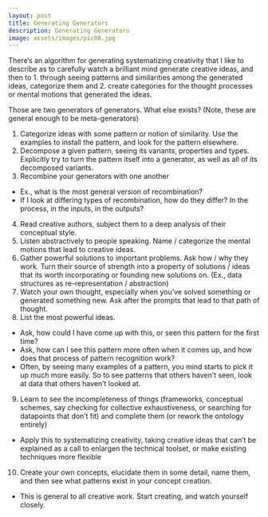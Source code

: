 ```yaml
---
layout: post
title: Generating Generators
description: Generating Generators
image: assets/images/pic08.jpg
---
```


There’s an algorithm for generating systematizing creativity that I like to describe as to carefully watch a brilliant mind generate creative ideas, and then to 1. through seeing patterns and similarities among the generated ideas, categorize them and 2. create categories for the thought processes or mental motions that generated the ideas.

Those are two generators of generators.
What else exists?
(Note, these are general enough to be meta-generators)

1. Categorize ideas with some pattern or notion of similarity. Use the examples to install the pattern, and look for the pattern elsewhere. 
2. Decompose a given pattern, seeing its variants, properties and types. Explicitly try to turn the pattern itself into a generator, as well as all of its decomposed variants.
3. Recombine your generators with one another
* Ex., what is the most general version of recombination?
* If I look at differing types of recombination, how do they differ? In the process, in the inputs, in the outputs?
4. Read creative authors, subject them to a deep analysis of their conceptual style.
5. Listen abstractively to people speaking. Name / categorize the mental motions that lead to creative ideas. 
6. Gather powerful solutions to important problems. Ask how / why they work. Turn their source of strength into a property of solutions / ideas that its worth incorporating or founding new solutions on. (Ex., data structures as re-representation / abstraction)
7. Watch your own thought, especially when you’ve solved something or generated something new. Ask after the prompts that lead to that path of thought.
8. List the most powerful ideas.
* Ask, how could I have come up with this, or seen this pattern for the first time?
* Ask, how can I see this pattern more often when it comes up, and how does that process of pattern recognition work?
* Often, by seeing many examples of a pattern, you mind starts to pick it up much more easily. So to see patterns that others haven’t seen, look at data that others haven’t looked at.
9. Learn to see the incompleteness of things (frameworks, conceptual schemes, say checking for collective exhaustiveness, or searching for datapoints that don’t fit) and complete them (or rework the ontology entirely)
* Apply this to systematizing creativity, taking creative ideas that can’t be explained as a call to enlargen the technical toolset, or make existing techniques more flexible
10. Create your own concepts, elucidate them in some detail, name them, and then see what patterns exist in your concept creation.
* This is general to all creative work. Start creating, and watch yourself closely.
